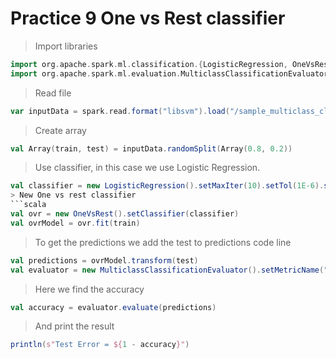 # Practice 9 One vs Rest classifier
> Import libraries
```scala
import org.apache.spark.ml.classification.{LogisticRegression, OneVsRest}
import org.apache.spark.ml.evaluation.MulticlassClassificationEvaluator
```
> Read file
```scala
var inputData = spark.read.format("libsvm").load("/sample_multiclass_classification_data.txt")
```
> Create array
```scala
val Array(train, test) = inputData.randomSplit(Array(0.8, 0.2))
```
> Use classifier, in this case we use Logistic Regression.
```scala
val classifier = new LogisticRegression().setMaxIter(10).setTol(1E-6).setFitIntercept(true)
> New One vs rest classifier
```scala
val ovr = new OneVsRest().setClassifier(classifier)
val ovrModel = ovr.fit(train)
```
> To get the predictions we add the test to predictions code line
```scala
val predictions = ovrModel.transform(test)
val evaluator = new MulticlassClassificationEvaluator().setMetricName("accuracy")
```
> Here we find the accuracy
```scala
val accuracy = evaluator.evaluate(predictions)
```
> And print the result
```scala
println(s"Test Error = ${1 - accuracy}")
```